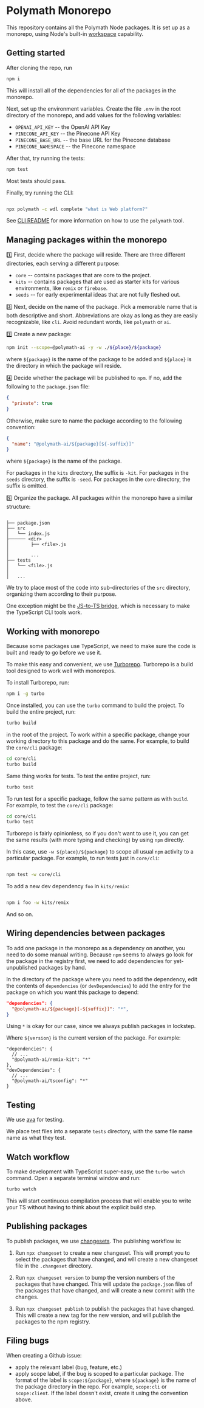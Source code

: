 # Polymath Monorepo

This repository contains all the Polymath Node packages. It is set up as a monorepo, using Node's built-in [workspace](https://docs.npmjs.com/cli/v9/using-npm/workspaces?v=true) capability.

## Getting started

After cloning the repo, run

```bash
npm i
```

This will install all of the dependencies for all of the packages in the monorepo.

Next, set up the environment variables. Create the file `.env` in the root directory of the monorepo, and add values for the following variables:

- `OPENAI_API_KEY` -- the OpenAI API Key
- `PINECONE_API_KEY` -- the Pinecone API Key
- `PINECONE_BASE_URL` -- the base URL for the Pinecone database
- `PINECONE_NAMESPACE` -- the Pinecone namespace

After that, try running the tests:

```bash
npm test
```

Most tests should pass.

Finally, try running the CLI:

```bash

npx polymath -c wdl complete "what is Web platform?"

```

See [CLI README](./core/cli/README.md) for more information on how to use the `polymath` tool.

## Managing packages within the monorepo

:one: First, decide where the package will reside. There are three different directories, each serving a different purpose:

- `core` -- contains packages that are core to the project.
- `kits` -- contains packages that are used as starter kits for various environments, like `remix` or `firebase`.
- `seeds` -- for early experimental ideas that are not fully fleshed out.

:two: Next, decide on the name of the package. Pick a memorable name that is both descriptive and short. Abbreviations are okay as long as they are easily recognizable, like `cli`. Avoid redundant words, like `polymath` or `ai`.

:three: Create a new package:

```bash
npm init --scope=@polymath-ai -y -w ./${place}/${package}
```

where `${package}` is the name of the package to be added and `${place}` is the directory in which the package will reside.

:four: Decide whether the package will be published to `npm`. If no, add the following to the `package.json` file:

```json
{
  "private": true
}
```

Otherwise, make sure to name the package according to the following convention:

```json
{
  "name": "@polymath-ai/${package}[${-suffix}]"
}
```

where `${package}` is the name of the package.

For packages in the `kits` directory, the suffix is `-kit`. For packages in the `seeds` directory, the suffix is `-seed`. For packages in the `core` directory, the suffix is omitted.

:five: Organize the package. All packages within the monorepo have a similar structure:

```text

├── package.json
├── src
│   └── index.js
├────── <dir>
│        ├── <file>.js
│
│        ...
├── tests
│   └── <file>.js
│
│   ...

```

We try to place most of the code into sub-directories of the `src` directory, organizing them according to their purpose.

One exception might be the [JS-to-TS bridge](core/infra/typescript.md#js-to-ts-bridge-for-cli), which is necessary to make the TypeScript CLI tools work.

## Working with monorepo

Because some packages use TypeScript, we need to make sure the code is built and ready to go before we use it.

To make this easy and convenient, we use [Turborepo](https://turbo.build/repo/docs). Turborepo is a build tool designed to work well with monorepos.

To install Turborepo, run:

```bash
npm i -g turbo
```

Once installed, you can use the `turbo` command to build the project. To build the entire project, run:

```bash
turbo build
```

in the root of the project. To work within a specific package, change your working directory to this package and do the same. For example, to build the `core/cli` package:

```bash
cd core/cli
turbo build
```

Same thing works for tests. To test the entire project, run:

```bash
turbo test
```

To run test for a specific package, follow the same pattern as with `build`. For example, to test the `core/cli` package:

```bash
cd core/cli
turbo test
```

Turborepo is fairly opinionless, so if you don't want to use it, you can get the same results (with more typing and checking) by using `npm` directly.

In this case, use `-w ${place}/${package}` to scope all usual `npm` activity to a particular package. For example, to run tests just in `core/cli`:

```bash

npm test -w core/cli

```

To add a new dev dependency `foo` in `kits/remix`:

```bash

npm i foo -w kits/remix

```

And so on.

## Wiring dependencies between packages

To add one package in the monorepo as a dependency on another, you need to do some manual writing. Because `npm` seems to always go look for the package in the registry first, we need to add dependencies for yet-unpublished packages by hand.

In the directory of the package where you need to add the dependency, edit the contents of `dependencies` (or `devDependencies`) to add the entry for the package on which you want this package to depend:

```json
"dependencies": {
  "@polymath-ai/${package}[-${suffix}]": "*",
}
```

Using `*` is okay for our case, since we always publish packages in lockstep.

Where `${version}` is the current version of the package. For example:

```json5
"dependencies": {
  // ...
  "@polymath-ai/remix-kit": "*"
},
"devDependencies": {
  // ...
  "@polymath-ai/tsconfig": "*"
}
```

## Testing

We use [ava](https://github.com/avajs/ava) for testing.

We place test files into a separate `tests` directory, with the same file name name as what they test.

## Watch workflow

To make development with TypeScript super-easy, use the `turbo watch` command. Open a separate terminal window and run:

```bash
turbo watch
```

This will start continuous compilation process that will enable you to write your TS without having to think about the explicit build step.

## Publishing packages

To publish packages, we use [changesets](https://github.com/changesets/changesets). The publishing workflow is:

1. Run `npx changeset` to create a new changeset. This will prompt you to select the packages that have changed, and will create a new changeset file in the `.changeset` directory.

2. Run `npx changeset version` to bump the version numbers of the packages that have changed. This will update the `package.json` files of the packages that have changed, and will create a new commit with the changes.

3. Run `npx changeset publish` to publish the packages that have changed. This will create a new tag for the new version, and will publish the packages to the npm registry.

## Filing bugs

When creating a Github issue:

- apply the relevant label (bug, feature, etc.)
- apply scope label, if the bug is scoped to a particular package. The format of the label is `scope:${package}`, where `${package}` is the name of the package directory in the repo. For example, `scope:cli` or `scope:client`. If the label doesn't exist, create it using the convention above.
